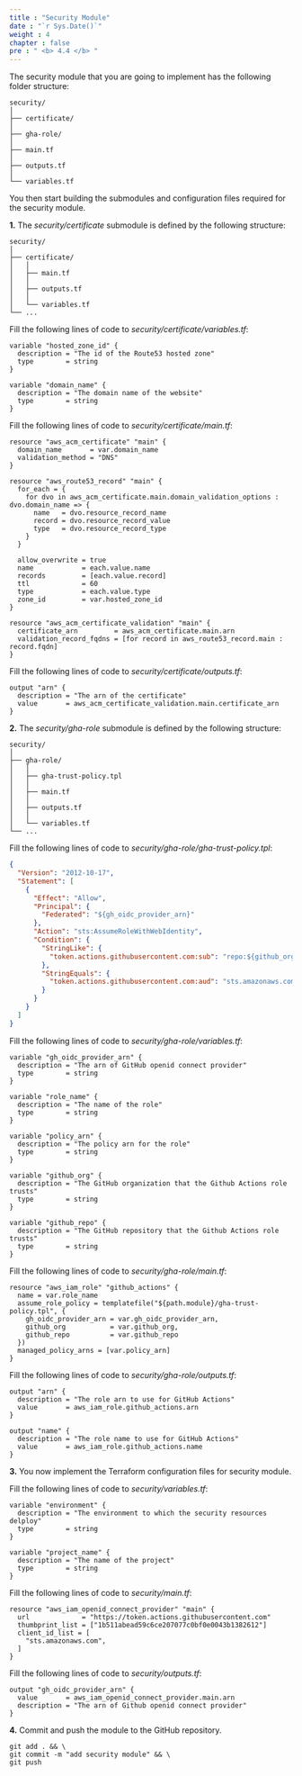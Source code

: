 ```yaml
---
title : "Security Module"
date : "`r Sys.Date()`"
weight : 4
chapter : false
pre : " <b> 4.4 </b> "
---
```


The security module that you are going to implement has the following folder structure:

```git
security/
│
├── certificate/
│   
├── gha-role/
│   
├── main.tf
│   
├── outputs.tf
│   
└── variables.tf
```

You then start building the submodules and configuration files required for the security module.

**1.** The *security/certificate* submodule is defined by the following structure:

```git
security/
│
├── certificate/
│   │
│   ├── main.tf
│   │ 
│   ├── outputs.tf
│   │
│   └── variables.tf
└── ...
```

Fill the following lines of code to *security/certificate/variables.tf*:

```hcl
variable "hosted_zone_id" {
  description = "The id of the Route53 hosted zone"
  type        = string
}

variable "domain_name" {
  description = "The domain name of the website"
  type        = string
}
```

Fill the following lines of code to *security/certificate/main.tf*:

```hcl
resource "aws_acm_certificate" "main" {
  domain_name       = var.domain_name
  validation_method = "DNS"
}

resource "aws_route53_record" "main" {
  for_each = {
    for dvo in aws_acm_certificate.main.domain_validation_options : dvo.domain_name => {
      name   = dvo.resource_record_name
      record = dvo.resource_record_value
      type   = dvo.resource_record_type
    }
  }

  allow_overwrite = true
  name            = each.value.name
  records         = [each.value.record]
  ttl             = 60
  type            = each.value.type
  zone_id         = var.hosted_zone_id
}

resource "aws_acm_certificate_validation" "main" {
  certificate_arn         = aws_acm_certificate.main.arn
  validation_record_fqdns = [for record in aws_route53_record.main : record.fqdn]
}
```

Fill the following lines of code to *security/certificate/outputs.tf*:

```hcl
output "arn" {
  description = "The arn of the certificate"
  value       = aws_acm_certificate_validation.main.certificate_arn
}
```

**2.** The *security/gha-role* submodule is defined by the following structure:

```git
security/
│
├── gha-role/
│   │
│   ├── gha-trust-policy.tpl
│   │
│   ├── main.tf
│   │ 
│   ├── outputs.tf
│   │
│   └── variables.tf
└── ...
```

Fill the following lines of code to *security/gha-role/gha-trust-policy.tpl*:

```json
{
  "Version": "2012-10-17",
  "Statement": [
    {
      "Effect": "Allow",
      "Principal": {
        "Federated": "${gh_oidc_provider_arn}"
      },
      "Action": "sts:AssumeRoleWithWebIdentity",
      "Condition": {
        "StringLike": {
          "token.actions.githubusercontent.com:sub": "repo:${github_org}/${github_repo}:*"
        },
        "StringEquals": {
          "token.actions.githubusercontent.com:aud": "sts.amazonaws.com"
        }
      }
    }
  ]
}
```

Fill the following lines of code to *security/gha-role/variables.tf*:

```hcl
variable "gh_oidc_provider_arn" {
  description = "The arn of GitHub openid connect provider"
  type        = string
}

variable "role_name" {
  description = "The name of the role"
  type        = string
}

variable "policy_arn" {
  description = "The policy arn for the role"
  type        = string
}

variable "github_org" {
  description = "The GitHub organization that the Github Actions role trusts"
  type        = string
}

variable "github_repo" {
  description = "The GitHub repository that the Github Actions role trusts"
  type        = string
}
```

Fill the following lines of code to *security/gha-role/main.tf*:

```hcl
resource "aws_iam_role" "github_actions" {
  name = var.role_name
  assume_role_policy = templatefile("${path.module}/gha-trust-policy.tpl", {
    gh_oidc_provider_arn = var.gh_oidc_provider_arn,
    github_org           = var.github_org,
    github_repo          = var.github_repo
  })
  managed_policy_arns = [var.policy_arn]
}
```

Fill the following lines of code to *security/gha-role/outputs.tf*:

```hcl
output "arn" {
  description = "The role arn to use for GitHub Actions"
  value       = aws_iam_role.github_actions.arn
}

output "name" {
  description = "The role name to use for GitHub Actions"
  value       = aws_iam_role.github_actions.name
}
```

**3.** You now implement the Terraform configuration files for security module.

Fill the following lines of code to *security/variables.tf*:

```hcl
variable "environment" {
  description = "The environment to which the security resources delploy"
  type        = string
}

variable "project_name" {
  description = "The name of the project"
  type        = string
}
```

Fill the following lines of code to *security/main.tf*:

```hcl
resource "aws_iam_openid_connect_provider" "main" {
  url             = "https://token.actions.githubusercontent.com"
  thumbprint_list = ["1b511abead59c6ce207077c0bf0e0043b1382612"]
  client_id_list = [
    "sts.amazonaws.com",
  ]
}
```

Fill the following lines of code to *security/outputs.tf*:

```hcl
output "gh_oidc_provider_arn" {
  value       = aws_iam_openid_connect_provider.main.arn
  description = "The arn of Github openid connect provider"
}
```


**4.** Commit and push the module to the GitHub repository.

```git
git add . && \
git commit -m "add security module" && \
git push
```